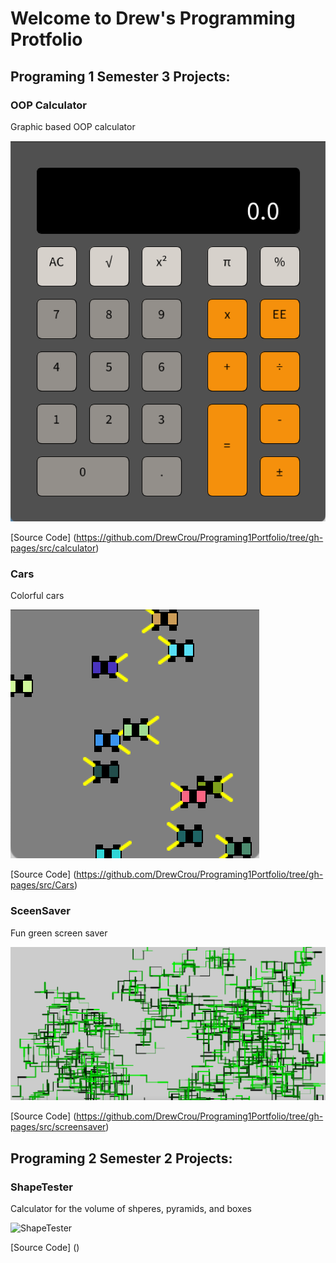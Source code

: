 # Welcome to Drew's Programming Protfolio

## Programing 1 Semester 3 Projects:

### OOP Calculator
Graphic based OOP calculator

![Running Calculator](https://github.com/DrewCrou/Programing1Portfolio/blob/gh-pages/images/calc.png?raw=true)

[Source Code] (https://github.com/DrewCrou/Programing1Portfolio/tree/gh-pages/src/calculator)

### Cars
Colorful cars

![Cars](https://github.com/DrewCrou/Programing1Portfolio/blob/gh-pages/images/cars.png?raw=true)

[Source Code] (https://github.com/DrewCrou/Programing1Portfolio/tree/gh-pages/src/Cars)

### SceenSaver
Fun green screen saver

![Screen Saver](https://github.com/DrewCrou/Programing1Portfolio/blob/gh-pages/images/screensaver.png?raw=true)

[Source Code] (https://github.com/DrewCrou/Programing1Portfolio/tree/gh-pages/src/screensaver)

## Programing 2 Semester 2 Projects:

### ShapeTester
Calculator for the volume of shperes, pyramids, and boxes

![ShapeTester]()

[Source Code] ()

